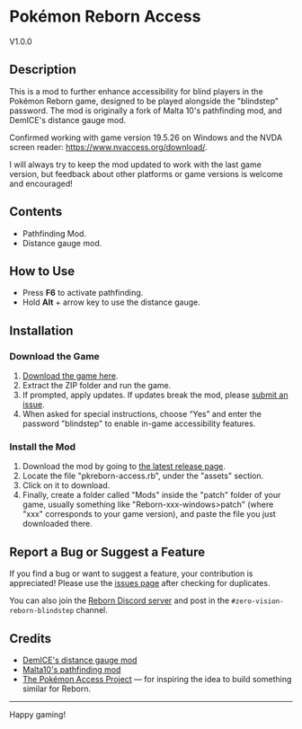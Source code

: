# Pokémon Reborn Access

V1.0.0

## Description

This is a mod to further enhance accessibility for blind players in the Pokémon Reborn game, designed to be played alongside the "blindstep" password. The mod is originally a fork of Malta 10's pathfinding mod, and DemICE's distance gauge mod.

Confirmed working with game version 19.5.26 on Windows and the NVDA screen reader: <https://www.nvaccess.org/download/>.

I will always try to keep the mod updated to work with the last game version, but feedback about other platforms or game versions is welcome and encouraged!

## Contents

- Pathfinding Mod.
- Distance gauge mod.

## How to Use

- Press **F6** to activate pathfinding.
- Hold **Alt** + arrow key to use the distance gauge.

## Installation

### Download the Game

1. [Download the game here](https://www.rebornevo.com/pr/index.html/).
2. Extract the ZIP folder and run the game.
3. If prompted, apply updates. If updates break the mod, please [submit an issue](https://github.com/fclorenzo/pkreborn-access/issues).
4. When asked for special instructions, choose “Yes” and enter the password "blindstep" to enable in-game accessibility features.

### Install the Mod

1. Download the mod by going to [the latest release page](https://github.com/fclorenzo/pkreborn-access/releases/latest).
2. Locate the file "pkreborn-access.rb", under the "assets" section.
3. Click on it to download.
4. Finally, create a folder called "Mods" inside the "patch" folder of your game, usually something like "Reborn-xxx-windows>patch" (where "xxx" corresponds to your game version), and paste the file you just downloaded there.

## Report a Bug or Suggest a Feature

If you find a bug or want to suggest a feature, your contribution is appreciated! Please use the [issues page](https://github.com/fclorenzo/pkreborn-access/issues) after checking for duplicates.

You can also join the [Reborn Discord server](https://www.rebornevo.com/discord/invite/rebornevo/) and post in the `#zero-vision-reborn-blindstep` channel.

## Credits

- [DemICE's distance gauge mod](https://www.rebornevo.com/forums/topic/55069-pokémon-reborn-accessibility-for-blind-players/)
- [Malta10's pathfinding mod](https://www.rebornevo.com/forums/topic/55210-accessibility-mod-pack-reborn/)
- [The Pokémon Access Project](https://github.com/nuive/pokemon-access) — for inspiring the idea to build something similar for Reborn.

---

Happy gaming!
